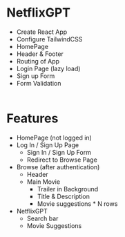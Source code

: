 # NetflixGPT

- Create React App
- Configure TailwindCSS
- HomePage
- Header & Footer
- Routing of App
- Login Page (lazy load)
- Sign up Form
- Form Validation
  <br><br>

# Features

- HomePage (not logged in)
- Log In / Sign Up Page
  - Sign In / Sign Up Form
  - Redirect to Browse Page
- Browse (after authentication)
  - Header
  - Main Movie
    - Trailer in Background
    - Title & Description
    - Movie suggestions \* N rows
- NetflixGPT
  - Search bar
  - Movie Suggestions
